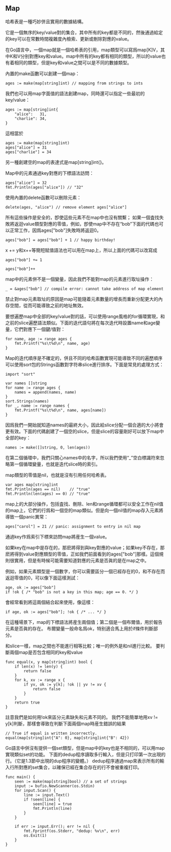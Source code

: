 ## Map

哈希表是一種巧妙併且實用的數據結構。

它是一個無序的key/value對的集合，其中所有的key都是不同的，然後通過給定的key可以在常數時間複雜度內檢索、更新或刪除對應的value。

在Go語言中，一個map就是一個哈希表的引用，map類型可以寫爲map[K]V，其中K和V分别對應key和value。map中所有的key都有相同的類型，所以的value也有着相同的類型，但是key和value之間可以是不同的數據類型。

內置的make函數可以創建一個map：

```
ages := make(map[string]int) // mapping from strings to ints
```
我們也可以用map字面值的語法創建map，同時還可以指定一些最初的key/value：

```
ages := map[string]int{
    "alice":   31,
    "charlie": 34,
}
```
這相當於

```
ages := make(map[string]int)
ages["alice"] = 31
ages["charlie"] = 34
```

另一種創建空的map的表達式是map[string]int{}。

Map中的元素通過key對應的下標語法訪問：

```
ages["alice"] = 32
fmt.Println(ages["alice"]) // "32"
```
使用內置的delete函數可以刪除元素：

```
delete(ages, "alice") // remove element ages["alice"]
```

所有這些操作是安全的，卽使這些元素不在map中也沒有關繫；
如果一個査找失敗將返迴value類型對應的零值，例如，卽使map中不存在“bob”下面的代碼也可以正常工作，因爲ages["bob"]失敗時將返迴0。

```
ages["bob"] = ages["bob"] + 1 // happy birthday!
```
x += y和x++等簡短賦值語法也可以用在map上，所以上面的代碼可以改寫成

```
ages["bob"] += 1

ages["bob"]++
```
map中的元素併不是一個變量，因此我們不能對map的元素進行取址操作：

```
_ = &ages["bob"] // compile error: cannot take address of map element
```
禁止對map元素取址的原因是map可能隨着元素數量的增長而重新分配更大的內存空間，從而可能導致之前的地址無效。

要想遍歷map中全部的key/value對的話，可以使用range風格的for循環實現，和之前的slice遍歷語法類似。下面的迭代語句將在每次迭代時設置name和age變量，它們對應下一個鍵/值對：

```
for name, age := range ages {
    fmt.Printf("%s\t%d\n", name, age)
}
```
Map的迭代順序是不確定的，併且不同的哈希函數實現可能導致不同的遍歷順序
可以使用sort包的Strings函數對字符串slice進行排序。下面是常見的處理方式：

```
import "sort"

var names []string
for name := range ages {
    names = append(names, name)
}
sort.Strings(names)
for _, name := range names {
    fmt.Printf("%s\t%d\n", name, ages[name])
}
```
因爲我們一開始就知道names的最終大小，因此給slice分配一個合適的大小將會更有效。下面的代碼創建了一個空的slice，但是slice的容量剛好可以放下map中全部的key：

```
names := make([]string, 0, len(ages))
```
在第二個循環中，我們只關心names中的名字，所以我們使用“_”空白標識符來忽略第一個循環變量，也就是迭代slice時的索引。

map類型的零值是nil，也就是沒有引用任何哈希表。

```
var ages map[string]int
fmt.Println(ages == nil)    // "true"
fmt.Println(len(ages) == 0) // "true"
``` 
map上的大部分操作，包括査找、刪除、len和range循環都可以安全工作在nil值的map上，它們的行爲和一個空的map類似。但是向一個nil值的map存入元素將導致一個panic異常：

```
ages["carol"] = 21 // panic: assignment to entry in nil map
```
通過key作爲索引下標來訪問map將産生一個value。

如果key在map中是存在的，那麽將得到與key對應的value；如果key不存在，那麽將得到value對應類型的零值，正如我們前面看到的ages["bob"]那樣。這個規則很實用，但是有時候可能需要知道對應的元素是否眞的是在map之中。

例如，如果元素類型是一個數字，你可以需要區分一個已經存在的0，和不存在而返迴零值的0，可以像下面這樣測試：

```
age, ok := ages["bob"]
if !ok { /* "bob" is not a key in this map; age == 0. */ }
```
會經常看到將這兩個結合起來使用，像這樣：

```
if age, ok := ages["bob"]; !ok { /* ... */ }
```
在這種場景下，map的下標語法將産生兩個值；第二個是一個布爾值，用於報告元素是否眞的存在。
布爾變量一般命名爲ok，特别適合馬上用於if條件判斷部分。

和slice一樣，map之間也不能進行相等比較；唯一的例外是和nil進行比較。
要判斷兩個map是否包含相同的key和value

```
func equal(x, y map[string]int) bool {
    if len(x) != len(y) {
        return false
    }
    for k, xv := range x {
        if yv, ok := y[k]; !ok || yv != xv {
            return false
        }
    }
    return true
}
```
註意我們是如何用!ok來區分元素缺失和元素不同的。
我們不能簡單地用xv != y[k]判斷，那樣會導致在判斷下面兩個map時産生錯誤的結果

```
// True if equal is written incorrectly.
equal(map[string]int{"A": 0}, map[string]int{"B": 42})
```

Go語言中併沒有提供一個set類型，但是map中的key也是不相同的，可以用map實現類似set的功能。
下面的dedup程序讀取多行輸入，但是只打印第一次出現的行。（它是1.3節中出現的dup程序的變體。）
dedup程序通過map來表示所有的輸入行所對應的set集合，以確保已經在集合存在的行不會被重複打印。

```
func main() {
    seen := make(map[string]bool) // a set of strings
    input := bufio.NewScanner(os.Stdin)
    for input.Scan() {
        line := input.Text()
        if !seen[line] {
            seen[line] = true
            fmt.Println(line)
        }
    }

    if err := input.Err(); err != nil {
        fmt.Fprintf(os.Stderr, "dedup: %v\n", err)
        os.Exit(1)
    }
}
```
